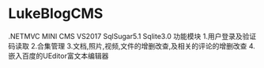 # LukeBlogCMS
.NETMVC MINI CMS VS2017 SqlSugar5.1 Sqlite3.0
功能模块
1.用户登录及验证码读取
2.合集管理
3.文档,照片,视频,文件的增删改查,及相关的评论的增删改查
4.嵌入百度的UEditor富文本编辑器

